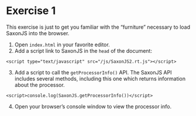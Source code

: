 # Exercise 1

This exercise is just to get you familiar with the “furniture”
necessary to load SaxonJS into the browser.

1. Open `index.html` in your favorite editor.
2. Add a script link to SaxonJS in the `head` of the document:
```
<script type="text/javascript" src="/js/SaxonJS2.rt.js"></script>
```
3. Add a script to call the `getProcessorInfo()` API. The SaxonJS API includes several
methods, including this one which returns information about the processor.
```
<script>console.log(SaxonJS.getProcessorInfo())</script>
```
4. Open your browser’s console window to view the processor info.
